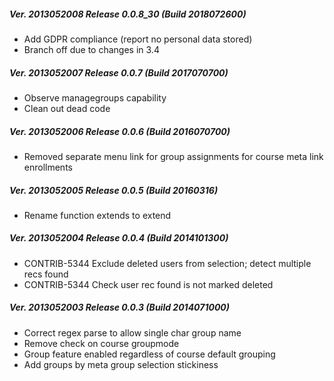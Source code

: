 ##### Ver. 2013052008 Release 0.0.8_30 (Build 2018072600)

  * Add GDPR compliance (report no personal data stored)
  * Branch off due to changes in 3.4

##### Ver. 2013052007 Release 0.0.7 (Build 2017070700)

  * Observe managegroups capability
  * Clean out dead code

##### Ver. 2013052006 Release 0.0.6 (Build 2016070700)

  * Removed separate menu link for group assignments for course meta link enrollments

##### Ver. 2013052005 Release 0.0.5 (Build 20160316)

  * Rename function extends to extend

##### Ver. 2013052004 Release 0.0.4 (Build 2014101300)

  * CONTRIB-5344 Exclude deleted users from selection; detect multiple recs found
  * CONTRIB-5344 Check user rec found is not marked deleted

##### Ver. 2013052003 Release 0.0.3 (Build 2014071000)

  * Correct regex parse to allow single char group name
  * Remove check on course groupmode
  * Group feature enabled regardless of course default grouping
  * Add groups by meta group selection stickiness

